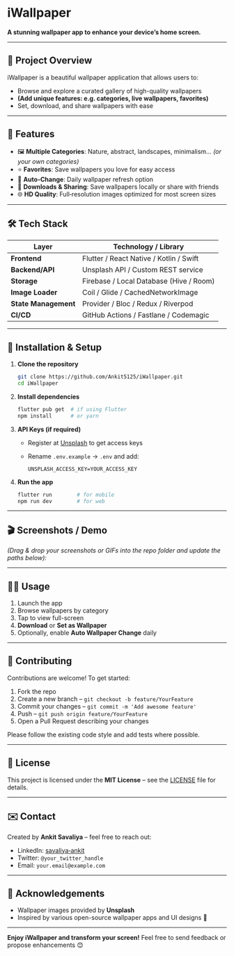 # iWallpaper

**A stunning wallpaper app to enhance your device’s home screen.**

---

## 📸 Project Overview

iWallpaper is a beautiful wallpaper application that allows users to:

* Browse and explore a curated gallery of high-quality wallpapers
* **(Add unique features: e.g. categories, live wallpapers, favorites)**
* Set, download, and share wallpapers with ease

---

## 🚀 Features

* 🖼️ **Multiple Categories**: Nature, abstract, landscapes, minimalism… *(or your own categories)*
* ⭐ **Favorites**: Save wallpapers you love for easy access
* 🔄 **Auto‑Change**: Daily wallpaper refresh option
* 📂 **Downloads & Sharing**: Save wallpapers locally or share with friends
* 🌐 **HD Quality**: Full‑resolution images optimized for most screen sizes

---

## 🛠️ Tech Stack

| Layer                | Technology / Library                    |
| -------------------- | --------------------------------------- |
| **Frontend**         | Flutter / React Native / Kotlin / Swift |
| **Backend/API**      | Unsplash API / Custom REST service      |
| **Storage**          | Firebase / Local Database (Hive / Room) |
| **Image Loader**     | Coil / Glide / CachedNetworkImage       |
| **State Management** | Provider / Bloc / Redux / Riverpod      |
| **CI/CD**            | GitHub Actions / Fastlane / Codemagic   |

---

## 🔧 Installation & Setup

1. **Clone the repository**

   ```bash
   git clone https://github.com/Ankit5125/iWallpaper.git
   cd iWallpaper
   ```

2. **Install dependencies**

   ```bash
   flutter pub get  # if using Flutter
   npm install      # or yarn
   ```

3. **API Keys (if required)**

   * Register at [Unsplash](https://unsplash.com/developers) to get access keys
   * Rename `.env.example` → `.env` and add:

     ```
     UNSPLASH_ACCESS_KEY=YOUR_ACCESS_KEY
     ```

4. **Run the app**

   ```bash
   flutter run        # for mobile
   npm run dev        # for web
   ```

---

## 🎬 Screenshots / Demo

*(Drag & drop your screenshots or GIFs into the repo folder and update the paths below):*

&#x20;

---

## 🧑‍💻 Usage

1. Launch the app
2. Browse wallpapers by category
3. Tap to view full-screen
4. **Download** or **Set as Wallpaper**
5. Optionally, enable **Auto Wallpaper Change** daily

---

## 🤝 Contributing

Contributions are welcome! To get started:

1. Fork the repo
2. Create a new branch – `git checkout -b feature/YourFeature`
3. Commit your changes – `git commit -m 'Add awesome feature'`
4. Push – `git push origin feature/YourFeature`
5. Open a Pull Request describing your changes

Please follow the existing code style and add tests where possible.

---

## 📄 License

This project is licensed under the **MIT License** – see the [LICENSE](LICENSE) file for details.

---

## ✉️ Contact

Created by **Ankit Savaliya** – feel free to reach out:

* LinkedIn: [savaliya‑ankit](https://www.linkedin.com/in/savaliya-ankit/)
* Twitter: `@your_twitter_handle`
* Email: `your.email@example.com`

---

## 🌟 Acknowledgements

* Wallpaper images provided by **Unsplash**
* Inspired by various open-source wallpaper apps and UI designs 🎨

---

**Enjoy iWallpaper and transform your screen!**
Feel free to send feedback or propose enhancements 😊
